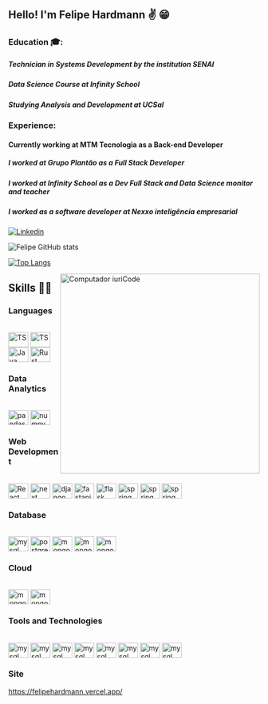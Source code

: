 ## Hello! I'm Felipe Hardmann ✌️ 😁

### Education 🎓:

##### Technician in Systems Development by the institution SENAI
##### Data Science Course at Infinity School
##### Studying Analysis and Development at UCSal


### Experience:
####   Currently working at MTM Tecnologia as a Back-end Developer
#####  I worked at Grupo Plantão as a Full Stack Developer
##### I worked at Infinity School as a Dev Full Stack and Data Science monitor and teacher 
##### I worked as a software developer at Nexxo inteligência empresarial 

[![Linkedin](https://img.shields.io/badge/LinkedIn-0077B5?style=for-the-badge&logo=linkedin&logoColor=white)](https://www.linkedin.com/in/felipe-hardmann-a0bb22212/)

![Felipe GitHub stats](https://github-readme-stats.vercel.app/api?username=FelipeHardmann&show_icons=true&theme=radical)

[![Top Langs](https://github-readme-stats.vercel.app/api/top-langs/?username=FelipeHardmann&layout=compact&theme=radical)](https://github.com/anuraghazra/github-readme-stats)

<img src="https://raw.githubusercontent.com/MicaelliMedeiros/micaellimedeiros/master/image/computer-illustration.png" min-width="400px" max-width="400px" width="400px" align="right" alt="Computador iuriCode">


## Skills 👨‍💻

### Languages

<div style="display: inline_block"><br>
  <img align="center" alt="TS" height="30" width="40" src="https://cdn.jsdelivr.net/gh/devicons/devicon@latest/icons/python/python-original-wordmark.svg" />
  <img align="center" alt="TS" height="30" width="40" src="https://cdn.jsdelivr.net/gh/devicons/devicon@latest/icons/typescript/typescript-original.svg" />
  <img align="center" alt="Java" height="30" width="40" src="https://cdn.jsdelivr.net/gh/devicons/devicon@latest/icons/java/java-original.svg" />
  <img align="center" alt="Rust" height="30" width="40" src="https://cdn.jsdelivr.net/gh/devicons/devicon@latest/icons/rust/rust-original.svg" />
</div>

### Data Analytics
<div style="display: inline_block"><br>
   <img align="center" alt="pandas" height="30" width="40" src="https://cdn.jsdelivr.net/gh/devicons/devicon@latest/icons/pandas/pandas-original-wordmark.svg" />
   <img align="center" alt="numpy" height="30" width="40" src="https://cdn.jsdelivr.net/gh/devicons/devicon@latest/icons/numpy/numpy-original-wordmark.svg" />
</div>

### Web Development
<div style="display: inline_block"><br>
    <img align="center" alt="React" height="30" width="40" src="https://cdn.jsdelivr.net/gh/devicons/devicon@latest/icons/react/react-original.svg" />
    <img align="center" alt="next" height="30" width="40" src="https://cdn.jsdelivr.net/gh/devicons/devicon@latest/icons/nextjs/nextjs-original.svg" />
   <img align="center" alt="django" height="30" width="40" src="https://cdn.jsdelivr.net/gh/devicons/devicon@latest/icons/django/django-plain.svg" />
   <img align="center" alt="fastapi" height="30" width="40" src="https://cdn.jsdelivr.net/gh/devicons/devicon@latest/icons/fastapi/fastapi-original.svg" />
   <img align="center" alt="flask" height="30" width="40" src="https://cdn.jsdelivr.net/gh/devicons/devicon@latest/icons/flask/flask-original.svg" />
   <img align="center" alt="spring" height="30" width="40" src="https://cdn.jsdelivr.net/gh/devicons/devicon@latest/icons/spring/spring-original.svg" />
   <img align="center" alt="spring" height="30" width="40" src="https://cdn.jsdelivr.net/gh/devicons/devicon@latest/icons/express/express-original.svg" />
   <img align="center" alt="spring" height="30" width="40" src="https://cdn.jsdelivr.net/gh/devicons/devicon@latest/icons/fastify/fastify-original.svg" />
</div>

### Database
<div style="display: inline_block"><br>
     <img align="center" alt="mysql" height="30" width="40" src="https://cdn.jsdelivr.net/gh/devicons/devicon@latest/icons/mysql/mysql-original-wordmark.svg" />
     <img align="center" alt="postgre" height="30" width="40" src="https://cdn.jsdelivr.net/gh/devicons/devicon@latest/icons/postgresql/postgresql-original.svg" />
      <img align="center" alt="mongodb" height="30" width="40" src="https://cdn.jsdelivr.net/gh/devicons/devicon@latest/icons/mongodb/mongodb-original-wordmark.svg" />
     <img align="center" alt="mongodb" height="30" width="40" src="https://cdn.jsdelivr.net/gh/devicons/devicon@latest/icons/sqlite/sqlite-original-wordmark.svg" />
   <img align="center" alt="mongodb" height="30" width="40" src="https://cdn.jsdelivr.net/gh/devicons/devicon@latest/icons/mariadb/mariadb-original-wordmark.svg" />
</div>

### Cloud
<div style="display: inline_block"><br>
   <img align="center" alt="mongodb" height="30" width="40" src="https://cdn.jsdelivr.net/gh/devicons/devicon@latest/icons/digitalocean/digitalocean-original.svg" />
   <img align="center" alt="mongodb" height="30" width="40" src="https://cdn.jsdelivr.net/gh/devicons/devicon@latest/icons/amazonwebservices/amazonwebservices-original-wordmark.svg" />
</div>

### Tools and Technologies
<div style="display: inline_block"><br>
   <img align="center" alt="mysql" height="30" width="40" src="https://cdn.jsdelivr.net/gh/devicons/devicon@latest/icons/linux/linux-original.svg" />
   <img align="center" alt="mysql" height="30" width="40" src="https://cdn.jsdelivr.net/gh/devicons/devicon@latest/icons/docker/docker-original.svg" />
   <img align="center" alt="mysql" height="30" width="40" src="https://cdn.jsdelivr.net/gh/devicons/devicon@latest/icons/postman/postman-original.svg" />
   <img align="center" alt="mysql" height="30" width="40" src="https://cdn.jsdelivr.net/gh/devicons/devicon@latest/icons/pnpm/pnpm-original-wordmark.svg" />
   <img align="center" alt="mysql" height="30" width="40" src="https://cdn.jsdelivr.net/gh/devicons/devicon@latest/icons/npm/npm-original-wordmark.svg" />
   <img align="center" alt="mysql" height="30" width="40" src="https://cdn.jsdelivr.net/gh/devicons/devicon@latest/icons/poetry/poetry-original.svg" />
   <img align="center" alt="mysql" height="30" width="40" src="https://cdn.jsdelivr.net/gh/devicons/devicon@latest/icons/pypi/pypi-original.svg" />
   <img align="center" alt="mysql" height="30" width="40" src="https://cdn.jsdelivr.net/gh/devicons/devicon@latest/icons/git/git-original.svg" />
</div>

### Site
https://felipehardmann.vercel.app/
